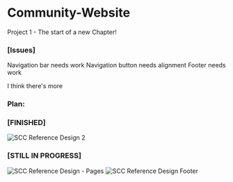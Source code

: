# Community-Website
Project 1 - The start of a new Chapter!

### [Issues]
Navigation bar needs work
Navigation button needs alignment
Footer needs work

I think there's more 

### Plan: 
### [FINISHED]

![SCC Reference Design 2](https://user-images.githubusercontent.com/51787264/176242932-3eb18ca5-be32-4587-ad83-e7b01722f529.png) 

### [STILL IN PROGRESS]

![SCC Reference Design - Pages](https://user-images.githubusercontent.com/51787264/176242943-5bfade74-4ccb-446d-9892-a643f5b3a6da.png)
![SCC Reference Design Footer](https://user-images.githubusercontent.com/51787264/176242992-ed1c65a4-4c22-4326-9744-dd2b7d9e9833.png)
